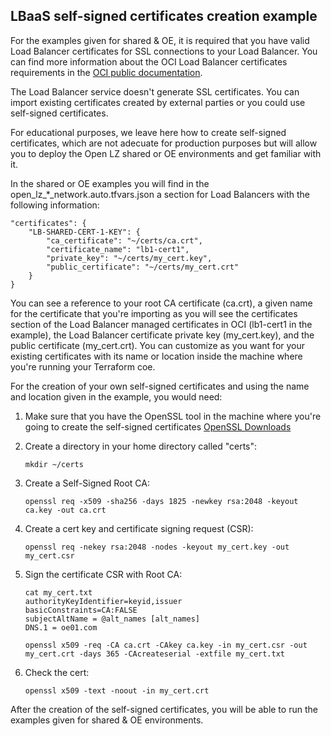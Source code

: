 ## LBaaS self-signed certificates creation example

For the examples given for shared & OE, it is required that you have valid Load Balancer certificates for SSL connections to your Load Balancer. You can find more information about the OCI Load Balancer certificates requirements in the [OCI public documentation](https://docs.oracle.com/en-us/iaas/Content/Balance/Tasks/managingcertificates.htm). 

The Load Balancer service doesn't generate SSL certificates. You can import existing certificates created by external parties or you could use self-signed certificates. 

For educational purposes, we leave here how to create self-signed certificates, which are not adecuate for production purposes but will allow you to deploy the Open LZ shared or OE environments and get familiar with it.

In the shared or OE examples you will find in the open_lz_*_network.auto.tfvars.json a section for Load Balancers with the following information:

```
"certificates": {
    "LB-SHARED-CERT-1-KEY": {
        "ca_certificate": "~/certs/ca.crt",
        "certificate_name": "lb1-cert1",
        "private_key": "~/certs/my_cert.key",
        "public_certificate": "~/certs/my_cert.crt"
    }
}
```

You can see a reference to your root CA certificate (ca.crt), a given name for the certificate that you're importing as you will see the certificates section of the Load Balancer managed certificates in OCI (lb1-cert1 in the example), the Load Balancer certificate private key (my_cert.key), and the public certificate (my_cert.crt). You can customize as you want for your existing certificates with its name or location inside the machine where you're running your Terraform coe.

For the creation of your own self-signed certificates and using the name and location given in the example, you would need:

  1. Make sure that you have the OpenSSL tool in the machine where you're going to create the self-signed certificates [OpenSSL Downloads](https://www.openssl.org/source/)
    
  2. Create a directory in your home directory called "certs":
      ```
      mkdir ~/certs
      ```

  3. Create a Self-Signed Root CA:
      ```
      openssl req -x509 -sha256 -days 1825 -newkey rsa:2048 -keyout ca.key -out ca.crt
      ```

  4. Create a cert key and certificate signing request (CSR):
      ```
      openssl req -nekey rsa:2048 -nodes -keyout my_cert.key -out my_cert.csr
      ```

  5. Sign the certificate CSR with Root CA:
      ```
      cat my_cert.txt
      authorityKeyIdentifier=keyid,issuer 
      basicConstraints=CA:FALSE 
      subjectAltName = @alt_names [alt_names] 
      DNS.1 = oe01.com
      
      openssl x509 -req -CA ca.crt -CAkey ca.key -in my_cert.csr -out my_cert.crt -days 365 -CAcreateserial -extfile my_cert.txt
      ```

  6. Check the cert:
      ```
      openssl x509 -text -noout -in my_cert.crt
      ```

After the creation of the self-signed certificates, you will be able to run the examples given for shared & OE environments.

&nbsp; 